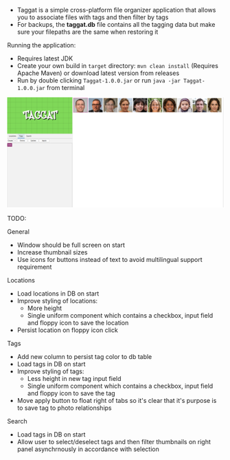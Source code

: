 - Taggat is a simple cross-platform file organizer application that allows you to associate files with tags and then filter by tags
- For backups, the **taggat.db** file contains all the tagging data but make sure your filepaths are the same when restoring it

Running the application:
- Requires latest JDK 
- Create your own build in `target` directory: `mvn clean install` (Requires Apache Maven) or download latest version from releases
- Run by double clicking `Taggat-1.0.0.jar` or run `java -jar Taggat-1.0.0.jar` from terminal

![Taggat Screenshot](https://github.com/ashtonhogan/Taggat/blob/main/screenshot.png?raw=true)

TODO:

General
- Window should be full screen on start
- Increase thumbnail sizes
- Use icons for buttons instead of text to avoid multilingual support requirement

Locations
- Load locations in DB on start
- Improve styling of locations:
    - More height
    - Single uniform component which contains a checkbox, input field and floppy icon to save the location
- Persist location on floppy icon click

Tags
- Add new column to persist tag color to db table
- Load tags in DB on start
- Improve styling of tags:
    - Less height in new tag input field
    - Single uniform component which contains a checkbox, input field and floppy icon to save the tag
- Move apply button to float right of tabs so it's clear that it's purpose is to save tag to photo relationships

Search
- Load tags in DB on start
- Allow user to select/deselect tags and then filter thumbnails on right panel asynchrnously in accordance with selection
